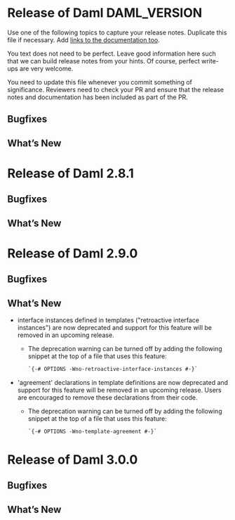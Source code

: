 # Release of Daml DAML_VERSION
Use one of the following topics to capture your release notes. Duplicate this file if necessary.
Add [links to the documentation too](https://docs.daml.com/DAML_VERSION/about.html).

You text does not need to be perfect. Leave good information here such that we can build release notes from your hints.
Of course, perfect write-ups are very welcome.

You need to update this file whenever you commit something of significance. Reviewers need to check your PR
and ensure that the release notes and documentation has been included as part of the PR.

## Bugfixes

## What’s New

# Release of Daml 2.8.1

## Bugfixes

## What’s New

# Release of Daml 2.9.0

## Bugfixes

## What’s New

* interface instances defined in templates ("retroactive interface instances")
  are now deprecated and support for this feature will be removed in an upcoming release.

    * The deprecation warning can be turned off by adding the following snippet
      at the top of a file that uses this feature:

      ```daml
      `{-# OPTIONS -Wno-retroactive-interface-instances #-}`
      ```

* 'agreement' declarations in template definitions are now deprecated and
  support for this feature will be removed in an upcoming release. Users are
  encouraged to remove these declarations from their code.

    * The deprecation warning can be turned off by adding the following snippet
      at the top of a file that uses this feature:

      ```daml
      `{-# OPTIONS -Wno-template-agreement #-}`
      ```

# Release of Daml 3.0.0

## Bugfixes

## What’s New
